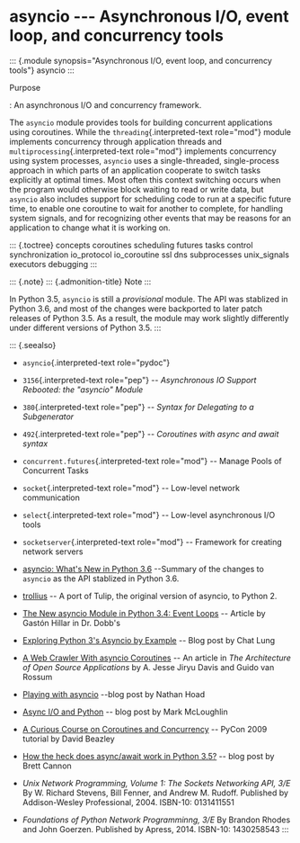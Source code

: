 asyncio \-\-- Asynchronous I/O, event loop, and concurrency tools
=================================================================

::: {.module synopsis="Asynchronous I/O, event loop, and concurrency tools"}
asyncio
:::

Purpose

:   An asynchronous I/O and concurrency framework.

The `asyncio` module provides tools for building concurrent applications
using coroutines. While the `threading`{.interpreted-text role="mod"}
module implements concurrency through application threads and
`multiprocessing`{.interpreted-text role="mod"} implements concurrency
using system processes, `asyncio` uses a single-threaded, single-process
approach in which parts of an application cooperate to switch tasks
explicitly at optimal times. Most often this context switching occurs
when the program would otherwise block waiting to read or write data,
but `asyncio` also includes support for scheduling code to run at a
specific future time, to enable one coroutine to wait for another to
complete, for handling system signals, and for recognizing other events
that may be reasons for an application to change what it is working on.

::: {.toctree}
concepts coroutines scheduling futures tasks control synchronization
io\_protocol io\_coroutine ssl dns subprocesses unix\_signals executors
debugging
:::

::: {.note}
::: {.admonition-title}
Note
:::

In Python 3.5, `asyncio` is still a *provisional* module. The API was
stablized in Python 3.6, and most of the changes were backported to
later patch releases of Python 3.5. As a result, the module may work
slightly differently under different versions of Python 3.5.
:::

::: {.seealso}
-   `asyncio`{.interpreted-text role="pydoc"}
-   `3156`{.interpreted-text role="pep"} \-- *Asynchronous IO Support
    Rebooted: the \"asyncio\" Module*
-   `380`{.interpreted-text role="pep"} \-- *Syntax for Delegating to a
    Subgenerator*
-   `492`{.interpreted-text role="pep"} \-- *Coroutines with async and
    await syntax*
-   `concurrent.futures`{.interpreted-text role="mod"} \-- Manage Pools
    of Concurrent Tasks
-   `socket`{.interpreted-text role="mod"} \-- Low-level network
    communication
-   `select`{.interpreted-text role="mod"} \-- Low-level asynchronous
    I/O tools
-   `socketserver`{.interpreted-text role="mod"} \-- Framework for
    creating network servers
-   [asyncio: What\'s New in Python
    3.6](https://docs.python.org/3/whatsnew/3.6.html#asyncio) \--Summary
    of the changes to `asyncio` as the API stablized in Python 3.6.
-   [trollius](https://pypi.python.org/pypi/trollius) \-- A port of
    Tulip, the original version of asyncio, to Python 2.
-   [The New asyncio Module in Python 3.4: Event
    Loops](http://www.drdobbs.com/open-source/the-new-asyncio-module-in-python-34-even/240168401)
    \-- Article by Gastón Hillar in Dr. Dobb\'s
-   [Exploring Python 3\'s Asyncio by
    Example](http://www.giantflyingsaucer.com/blog/?p=5557) \-- Blog
    post by Chat Lung
-   [A Web Crawler With asyncio
    Coroutines](http://aosabook.org/en/500L/a-web-crawler-with-asyncio-coroutines.html)
    \-- An article in *The Architecture of Open Source Applications*
    by A. Jesse Jiryu Davis and Guido van Rossum
-   [Playing with
    asyncio](http://www.getoffmalawn.com/blog/playing-with-asyncio)
    \--blog post by Nathan Hoad
-   [Async I/O and
    Python](https://blogs.gnome.org/markmc/2013/06/04/async-io-and-python/)
    \-- blog post by Mark McLoughlin
-   [A Curious Course on Coroutines and
    Concurrency](http://www.dabeaz.com/coroutines/) \-- PyCon 2009
    tutorial by David Beazley
-   [How the heck does async/await work in Python
    3.5?](http://www.snarky.ca/how-the-heck-does-async-await-work-in-python-3-5)
    \-- blog post by Brett Cannon
-   *Unix Network Programming, Volume 1: The Sockets Networking API,
    3/E* By W. Richard Stevens, Bill Fenner, and Andrew
    M. Rudoff. Published by Addison-Wesley Professional, 2004. ISBN-10:
    0131411551

-   *Foundations of Python Network Programminng, 3/E* By Brandon Rhodes
    and John Goerzen. Published by Apress, 2014. ISBN-10: 1430258543
:::
